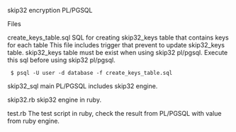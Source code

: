 skip32 encryption PL/PGSQL


Files

 create_keys_table.sql
   SQL for creating skip32_keys table that contains keys for each table
   This file includes trigger that prevent to update skip32_keys table.
   skip32_keys table must be exist when using skip32 pl/pgsql.
   Execute this sql before using skip32 pl/pgsql.

     $ psql -U user -d database -f create_keys_table.sql

 skip32_sql
   main PL/PGSQL
   includes skip32 engine.

 skip32.rb
   skip32 engine in ruby.

 test.rb
   The test script in ruby, check the result from PL/PGSQL with value
   from ruby engine.

